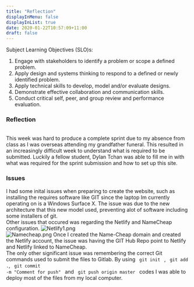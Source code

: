 ```yaml
---
title: "Reflection"
displayInMenu: false
displayInList: true
date: 2020-01-22T10:57:09+11:00
draft: false
---
```

Subject Learning Objectives (SLO)s:
<ol>
<li>Engage with stakeholders to identify a problem or scope a defined problem.</li>
<li>Apply design and systems thinking to respond to a defined or newly identified problem.</li>
<li>Apply technical skills to develop, model and/or evaluate designs.</li>
<li>Demonstrate effective collaboration and communication skills.</li>
<li>Conduct critical self, peer, and group review and performance evaluation. </li>
</ol>

<h3> Reflection </h3>
<br>
This week was hard to produce a complete sprint due to my absence from class as I was overseas attending my grandfather funeral. This resulted in an increasingly difficult
week to understand what is required to be submitted. Luckily a fellow student, Dylan Tchan was able to fill me in with what was required for the sprint submission and how to set up 
this site.
<br>
<h3> Issues </h3>
I had some inital issues when preparing to create the website, such as installing the requires software like GIT since the laptop Im currently operating on is a Windows Surface X.
The issue was due to the new architecture that this new model used, preventing alot of software including some installers of git.
<br>
Other issues that occured was regarding the Netlify and NameCheap configuration. 
<img src="/img/Netlify1.png" alt="Netlify1.png">
<br>
<img src="/img/Namecheap.png" alt="Namecheap.png">
Once I created the Name-Cheap domain and created the Netlify account, the issue was having the GIT Hub Repo point to Netlify and Netlify linked to NameCheap.
<br>
The only other significant issue was remembering the correct Git commands used to submit the files to Gitlab. By using <code> git init </code> , <code> git add .</code>, <code> git commit
-m "Comment for push" </code> and <code> git push origin master </code> codes I was able to deploy most of the files from my local computer.
